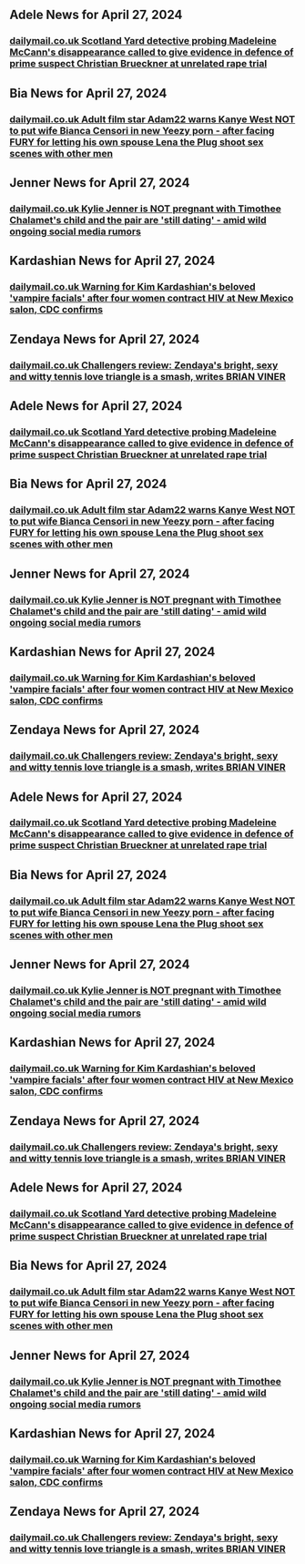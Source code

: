 ## Adele News for April 27, 2024

### [**dailymail.co.uk** 	Scotland Yard detective probing Madeleine McCann's disappearance called to give evidence in defence of prime suspect Christian Brueckner at unrelated rape trial](https://www.dailymail.co.uk/news/article-13350609/madeleine-mccann-scotland-yard-disappearance-probe-rape-trial-christian-brueckner.html?ns_mchannel=rss&amp;ito=1490&amp;ns_campaign=1490)


## Bia News for April 27, 2024

### [**dailymail.co.uk** 	Adult film star Adam22 warns Kanye West NOT to put wife Bianca Censori in new Yeezy porn - after facing FURY for letting his own spouse Lena the Plug shoot sex scenes with other men](https://www.dailymail.co.uk/tvshowbiz/article-13351367/kanye-west-adam22-warning-bianca-censori-yeezy-porn-venture.html?ns_mchannel=rss&amp;ito=1490&amp;ns_campaign=1490)


## Jenner News for April 27, 2024

### [**dailymail.co.uk** 	Kylie Jenner is NOT pregnant with Timothee Chalamet's child and the pair are 'still dating' - amid wild ongoing social media rumors](https://www.dailymail.co.uk/tvshowbiz/article-13351949/Kylie-Jenner-NOT-pregnant-Timothee-Chalamet.html?ns_mchannel=rss&amp;ito=1490&amp;ns_campaign=1490)


## Kardashian News for April 27, 2024

### [**dailymail.co.uk** 	Warning for Kim Kardashian's beloved 'vampire facials' after four women contract HIV at New Mexico salon, CDC confirms](https://www.dailymail.co.uk/health/article-13351547/kim-kardashian-vampire-facials-hiv-new-mexico.html?ns_mchannel=rss&amp;ito=1490&amp;ns_campaign=1490)


## Zendaya News for April 27, 2024

### [**dailymail.co.uk** 	Challengers review: Zendaya's bright, sexy and witty tennis love triangle is a smash, writes BRIAN VINER](https://www.dailymail.co.uk/tvshowbiz/article-13351351/challengers-zendaya-review-tennis-love-triangle.html?ns_mchannel=rss&amp;ito=1490&amp;ns_campaign=1490)


## Adele News for April 27, 2024

### [**dailymail.co.uk** 	Scotland Yard detective probing Madeleine McCann's disappearance called to give evidence in defence of prime suspect Christian Brueckner at unrelated rape trial](https://www.dailymail.co.uk/news/article-13350609/madeleine-mccann-scotland-yard-disappearance-probe-rape-trial-christian-brueckner.html?ns_mchannel=rss&amp;ito=1490&amp;ns_campaign=1490)


## Bia News for April 27, 2024

### [**dailymail.co.uk** 	Adult film star Adam22 warns Kanye West NOT to put wife Bianca Censori in new Yeezy porn - after facing FURY for letting his own spouse Lena the Plug shoot sex scenes with other men](https://www.dailymail.co.uk/tvshowbiz/article-13351367/kanye-west-adam22-warning-bianca-censori-yeezy-porn-venture.html?ns_mchannel=rss&amp;ito=1490&amp;ns_campaign=1490)


## Jenner News for April 27, 2024

### [**dailymail.co.uk** 	Kylie Jenner is NOT pregnant with Timothee Chalamet's child and the pair are 'still dating' - amid wild ongoing social media rumors](https://www.dailymail.co.uk/tvshowbiz/article-13351949/Kylie-Jenner-NOT-pregnant-Timothee-Chalamet.html?ns_mchannel=rss&amp;ito=1490&amp;ns_campaign=1490)


## Kardashian News for April 27, 2024

### [**dailymail.co.uk** 	Warning for Kim Kardashian's beloved 'vampire facials' after four women contract HIV at New Mexico salon, CDC confirms](https://www.dailymail.co.uk/health/article-13351547/kim-kardashian-vampire-facials-hiv-new-mexico.html?ns_mchannel=rss&amp;ito=1490&amp;ns_campaign=1490)


## Zendaya News for April 27, 2024

### [**dailymail.co.uk** 	Challengers review: Zendaya's bright, sexy and witty tennis love triangle is a smash, writes BRIAN VINER](https://www.dailymail.co.uk/tvshowbiz/article-13351351/challengers-zendaya-review-tennis-love-triangle.html?ns_mchannel=rss&amp;ito=1490&amp;ns_campaign=1490)


## Adele News for April 27, 2024

### [**dailymail.co.uk** 	Scotland Yard detective probing Madeleine McCann's disappearance called to give evidence in defence of prime suspect Christian Brueckner at unrelated rape trial](https://www.dailymail.co.uk/news/article-13350609/madeleine-mccann-scotland-yard-disappearance-probe-rape-trial-christian-brueckner.html?ns_mchannel=rss&amp;ito=1490&amp;ns_campaign=1490)


## Bia News for April 27, 2024

### [**dailymail.co.uk** 	Adult film star Adam22 warns Kanye West NOT to put wife Bianca Censori in new Yeezy porn - after facing FURY for letting his own spouse Lena the Plug shoot sex scenes with other men](https://www.dailymail.co.uk/tvshowbiz/article-13351367/kanye-west-adam22-warning-bianca-censori-yeezy-porn-venture.html?ns_mchannel=rss&amp;ito=1490&amp;ns_campaign=1490)


## Jenner News for April 27, 2024

### [**dailymail.co.uk** 	Kylie Jenner is NOT pregnant with Timothee Chalamet's child and the pair are 'still dating' - amid wild ongoing social media rumors](https://www.dailymail.co.uk/tvshowbiz/article-13351949/Kylie-Jenner-NOT-pregnant-Timothee-Chalamet.html?ns_mchannel=rss&amp;ito=1490&amp;ns_campaign=1490)


## Kardashian News for April 27, 2024

### [**dailymail.co.uk** 	Warning for Kim Kardashian's beloved 'vampire facials' after four women contract HIV at New Mexico salon, CDC confirms](https://www.dailymail.co.uk/health/article-13351547/kim-kardashian-vampire-facials-hiv-new-mexico.html?ns_mchannel=rss&amp;ito=1490&amp;ns_campaign=1490)


## Zendaya News for April 27, 2024

### [**dailymail.co.uk** 	Challengers review: Zendaya's bright, sexy and witty tennis love triangle is a smash, writes BRIAN VINER](https://www.dailymail.co.uk/tvshowbiz/article-13351351/challengers-zendaya-review-tennis-love-triangle.html?ns_mchannel=rss&amp;ito=1490&amp;ns_campaign=1490)


## Adele News for April 27, 2024

### [**dailymail.co.uk** 	Scotland Yard detective probing Madeleine McCann's disappearance called to give evidence in defence of prime suspect Christian Brueckner at unrelated rape trial](https://www.dailymail.co.uk/news/article-13350609/madeleine-mccann-scotland-yard-disappearance-probe-rape-trial-christian-brueckner.html?ns_mchannel=rss&amp;ito=1490&amp;ns_campaign=1490)


## Bia News for April 27, 2024

### [**dailymail.co.uk** 	Adult film star Adam22 warns Kanye West NOT to put wife Bianca Censori in new Yeezy porn - after facing FURY for letting his own spouse Lena the Plug shoot sex scenes with other men](https://www.dailymail.co.uk/tvshowbiz/article-13351367/kanye-west-adam22-warning-bianca-censori-yeezy-porn-venture.html?ns_mchannel=rss&amp;ito=1490&amp;ns_campaign=1490)


## Jenner News for April 27, 2024

### [**dailymail.co.uk** 	Kylie Jenner is NOT pregnant with Timothee Chalamet's child and the pair are 'still dating' - amid wild ongoing social media rumors](https://www.dailymail.co.uk/tvshowbiz/article-13351949/Kylie-Jenner-NOT-pregnant-Timothee-Chalamet.html?ns_mchannel=rss&amp;ito=1490&amp;ns_campaign=1490)


## Kardashian News for April 27, 2024

### [**dailymail.co.uk** 	Warning for Kim Kardashian's beloved 'vampire facials' after four women contract HIV at New Mexico salon, CDC confirms](https://www.dailymail.co.uk/health/article-13351547/kim-kardashian-vampire-facials-hiv-new-mexico.html?ns_mchannel=rss&amp;ito=1490&amp;ns_campaign=1490)


## Zendaya News for April 27, 2024

### [**dailymail.co.uk** 	Challengers review: Zendaya's bright, sexy and witty tennis love triangle is a smash, writes BRIAN VINER](https://www.dailymail.co.uk/tvshowbiz/article-13351351/challengers-zendaya-review-tennis-love-triangle.html?ns_mchannel=rss&amp;ito=1490&amp;ns_campaign=1490)


